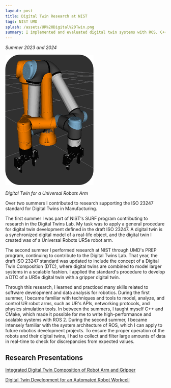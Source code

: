 ```yaml
---
layout: post
title: Digital Twin Research at NIST
tags: NIST UMD
splash: /assets/UR%20Digital%20Twin.png
summary: I implemented and evaluated digital twin systems with ROS, C++, and MATLAB in support of the ISO 23247 standard.
---
```


*Summer 2023 and 2024*

![](/assets/UR%20Digital%20Twin.png)

*Digital Twin for a Universal Robots Arm*

Over two summers I contributed to research supporting the ISO 23247 standard for Digital Twins in Manufacturing.

The first summer I was part of NIST's SURF program contributing to research in the Digital Twins Lab.
My task was to apply a general procedure for digital twin development defined in the draft ISO 23247.
A digital twin is a synchronized digital model of a real-life object, and the digital twin I created was of a Universal Robots UR5e robot arm.

The second summer I performed research at NIST through UMD's PREP program, continuing to contribute to the Digital Twins Lab.
That year, the draft ISO 23247 standard was updated to include the concept of a Digital Twin Composition (DTC),
where digital twins are combined to model larger systems in a scalable fashion.
I applied the standard's procedure to develop a DTC of a UR5e digital twin with a gripper digital twin.

Through this research, I learned and practiced many skills related to software development and data analysis for robotics.
During the first summer, I became familiar with techniques and tools to model, analyze, and control UR robot arms, such as UR's APIs, networking protocols, and physics simulation tools.
In between the summers, I taught myself C++ and CMake, which made it possible for me to write high-performance and scalable systems with ROS 2.
During the second summer, I became intensely familiar with the system architecture of ROS, which I can apply to future robotics development projects.
To ensure the proper operation of the robots and their digital twins, I had to collect and filter large amounts of data in real-time to check for discrepancies from expected values.

## Research Presentations

[Integrated Digital Twin Composition of Robot Arm and Gripper](/assets/Integrated%20DT%20Presentation.pdf)

[Digital Twin Development for an Automated Robot Workcell](/assets/SURF%20Presentation.pdf)